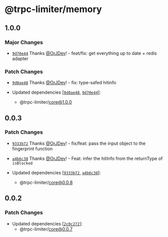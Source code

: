 # @trpc-limiter/memory

## 1.0.0

### Major Changes

- [`9d70e44`](https://github.com/OrJDev/trpc-limiter/commit/9d70e44d0b52a5d9f658fb3b7a0d734f791377f7) Thanks [@OrJDev](https://github.com/OrJDev)! - feat/fix: get everything up to date + redis adapter

### Patch Changes

- [`9d0ae48`](https://github.com/OrJDev/trpc-limiter/commit/9d0ae48654b9f9a7fcd88396a87af7175c129c22) Thanks [@OrJDev](https://github.com/OrJDev)! - fix: type-safed hitinfo

- Updated dependencies [[`9d0ae48`](https://github.com/OrJDev/trpc-limiter/commit/9d0ae48654b9f9a7fcd88396a87af7175c129c22), [`9d70e44`](https://github.com/OrJDev/trpc-limiter/commit/9d70e44d0b52a5d9f658fb3b7a0d734f791377f7)]:
  - @trpc-limiter/core@1.0.0

## 0.0.3

### Patch Changes

- [`9333b72`](https://github.com/OrJDev/trpc-limiter/commit/9333b726a8408be1082cad91e194d312176d8112) Thanks [@OrJDev](https://github.com/OrJDev)! - fix/feat: pass the input object to the fingerprint function

- [`a4b6c38`](https://github.com/OrJDev/trpc-limiter/commit/a4b6c38c9a3a04f042dd5a7b7b20af710ec4801f) Thanks [@OrJDev](https://github.com/OrJDev)! - Feat: infer the hitInfo from the returnType of `isBlocked`

- Updated dependencies [[`9333b72`](https://github.com/OrJDev/trpc-limiter/commit/9333b726a8408be1082cad91e194d312176d8112), [`a4b6c38`](https://github.com/OrJDev/trpc-limiter/commit/a4b6c38c9a3a04f042dd5a7b7b20af710ec4801f)]:
  - @trpc-limiter/core@0.0.8

## 0.0.2

### Patch Changes

- Updated dependencies [[`2c0c272`](https://github.com/OrJDev/trpc-limiter/commit/2c0c2727a6922f77e1734bd517fa685ae33d7224)]:
  - @trpc-limiter/core@0.0.7
